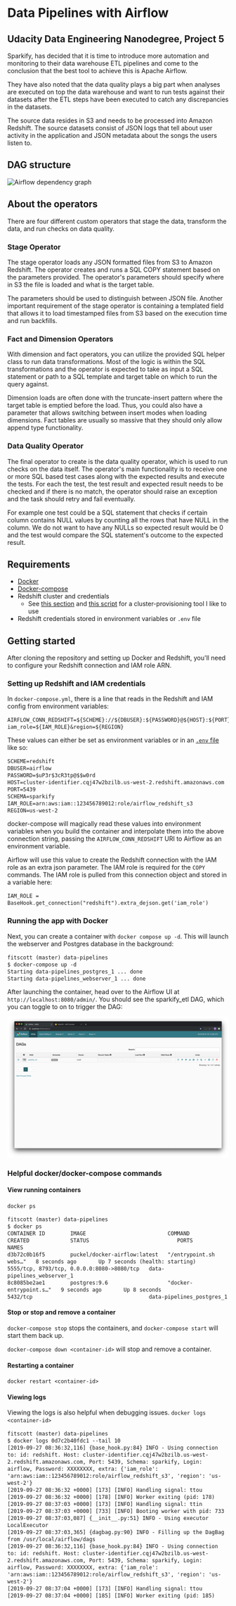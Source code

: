 # Data Pipelines with Airflow
## Udacity Data Engineering Nanodegree, Project 5

Sparkify, has decided that it is time to introduce more automation and monitoring to their data warehouse ETL pipelines and come to the conclusion that the best tool to achieve this is Apache Airflow.

They have also noted that the data quality plays a big part when analyses are executed on top the data warehouse and want to run tests against their datasets after the ETL steps have been executed to catch any discrepancies in the datasets.

The source data resides in S3 and needs to be processed into Amazon Redshift. The source datasets consist of JSON logs that tell about user activity in the application and JSON metadata about the songs the users listen to.

## DAG structure

![Airflow dependency graph](https://video.udacity-data.com/topher/2019/January/5c48ba31_example-dag/example-dag.png)

## About the operators
There are four different custom operators that stage the data, transform the data, and run checks on data quality.

### Stage Operator
The stage operator loads any JSON formatted files from S3 to Amazon Redshift. The operator creates and runs a SQL COPY statement based on the parameters provided. The operator's parameters should specify where in S3 the file is loaded and what is the target table.

The parameters should be used to distinguish between JSON file. Another important requirement of the stage operator is containing a templated field that allows it to load timestamped files from S3 based on the execution time and run backfills.

### Fact and Dimension Operators
With dimension and fact operators, you can utilize the provided SQL helper class to run data transformations. Most of the logic is within the SQL transformations and the operator is expected to take as input a SQL statement or path to a SQL template and target table on which to run the query against.

Dimension loads are often done with the truncate-insert pattern where the target table is emptied before the load. Thus, you could also have a parameter that allows switching between insert modes when loading dimensions. Fact tables are usually so massive that they should only allow append type functionality.

### Data Quality Operator
The final operator to create is the data quality operator, which is used to run checks on the data itself. The operator's main functionality is to receive one or more SQL based test cases along with the expected results and execute the tests. For each the test, the test result and expected result needs to be checked and if there is no match, the operator should raise an exception and the task should retry and fail eventually.

For example one test could be a SQL statement that checks if certain column contains NULL values by counting all the rows that have NULL in the column. We do not want to have any NULLs so expected result would be 0 and the test would compare the SQL statement's outcome to the expected result.

## Requirements
* [Docker](https://docs.docker.com/install/)
* [Docker-compose](https://docs.docker.com/compose/install/)
* Redshift cluster and credentials
  * See [this section](https://github.com/ScottFitzgerald83/data-warehousing#setting-up-the-cluster) and [this script](https://github.com/ScottFitzgerald83/data-warehousing/blob/master/utils/create_cluster.py) for a cluster-provisioning tool I like to use
* Redshift credentials stored in environment variables or `.env` file

## Getting started
After cloning the repository and setting up Docker and Redshift, you'll need to configure your Redshift connection and IAM role ARN.

### Setting up Redshift and IAM credentials
In `docker-compose.yml`, there is a line that reads in the Redshift and IAM config from environment variables:
```
AIRFLOW_CONN_REDSHIFT=${SCHEME}://${DBUSER}:${PASSWORD}@${HOST}:${PORT}/${SCHEMA}?iam_role=${IAM_ROLE}&region=${REGION}
```
These values can either be set as environment variables or in an [`.env` file](https://docs.docker.com/compose/env-file/) like so:
```
SCHEME=redshift
DBUSER=airflow
PASSWORD=$uP3r$3cR3tp@$$w0rd
HOST=cluster-identifier.cqj47w2bzilb.us-west-2.redshift.amazonaws.com
PORT=5439
SCHEMA=sparkify
IAM_ROLE=arn:aws:iam::123456789012:role/airflow_redshift_s3
REGION=us-west-2
``` 
docker-compose will magically read these values into environment variables when you build the container and interpolate them into the above connection string, passing the `AIRFLOW_CONN_REDSHIFT` URI to Airflow as an environment variable. 

Airflow will use this value to create the Redshift connection with the IAM role as an extra json parameter. The IAM role is required for the `COPY` commands. The IAM role is pulled from this connection object and stored in a variable here:
```
IAM_ROLE = BaseHook.get_connection("redshift").extra_dejson.get('iam_role')
```

### Running the app with Docker 
 Next, you can create a container with `docker compose up -d`. This will launch the webserver and Postgres database in the background:
```
fitscott (master) data-pipelines
$ docker-compose up -d
Starting data-pipelines_postgres_1 ... done
Starting data-pipelines_webserver_1 ... done
```
After launching the container, head over to the Airflow UI at `http://localhost:8080/admin/`.
You should see the sparkify_etl DAG, which you can toggle to on to trigger the DAG:

![Airflow UI](airflow_ui.png)

### Helpful docker/docker-compose commands
#### View running containers
`docker ps`
```
fitscott (master) data-pipelines
$ docker ps
CONTAINER ID        IMAGE                          COMMAND                  CREATED             STATUS                            PORTS                                        NAMES
d3b72c0b16f5        puckel/docker-airflow:latest   "/entrypoint.sh webs…"   8 seconds ago       Up 7 seconds (health: starting)   5555/tcp, 8793/tcp, 0.0.0.0:8080->8080/tcp   data-pipelines_webserver_1
8c8085be2ae1        postgres:9.6                   "docker-entrypoint.s…"   9 seconds ago       Up 8 seconds                      5432/tcp                                     data-pipelines_postgres_1
```
#### Stop or stop and remove a container
`docker-compose stop` stops the containers, and `docker-compose start` will start them back up.

`docker-compose down <container-id>` will stop and remove a container.
 
#### Restarting a container
`docker restart <container-id> `

#### Viewing logs
Viewing the logs is also helpful when debugging issues. `docker logs <container-id>`
```
fitscott (master) data-pipelines
$ docker logs 0d7c2b40fdc1 --tail 10
[2019-09-27 08:36:32,116] {base_hook.py:84} INFO - Using connection to: id: redshift. Host: cluster-identifier.cqj47w2bzilb.us-west-2.redshift.amazonaws.com, Port: 5439, Schema: sparkify, Login: airflow, Password: XXXXXXXX, extra: {'iam_role': 'arn:aws:iam::123456789012:role/airflow_redshift_s3', 'region': 'us-west-2'}
[2019-09-27 08:36:32 +0000] [173] [INFO] Handling signal: ttou
[2019-09-27 08:36:32 +0000] [178] [INFO] Worker exiting (pid: 178)
[2019-09-27 08:37:03 +0000] [173] [INFO] Handling signal: ttin
[2019-09-27 08:37:03 +0000] [733] [INFO] Booting worker with pid: 733
[2019-09-27 08:37:03,087] {__init__.py:51} INFO - Using executor LocalExecutor
[2019-09-27 08:37:03,365] {dagbag.py:90} INFO - Filling up the DagBag from /usr/local/airflow/dags
[2019-09-27 08:36:32,116] {base_hook.py:84} INFO - Using connection to: id: redshift. Host: cluster-identifier.cqj47w2bzilb.us-west-2.redshift.amazonaws.com, Port: 5439, Schema: sparkify, Login: airflow, Password: XXXXXXXX, extra: {'iam_role': 'arn:aws:iam::123456789012:role/airflow_redshift_s3', 'region': 'us-west-2'}
[2019-09-27 08:37:04 +0000] [173] [INFO] Handling signal: ttou
[2019-09-27 08:37:04 +0000] [185] [INFO] Worker exiting (pid: 185)
```


